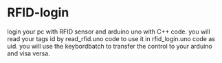 # RFID-login
login your pc with RFID sensor and arduino uno with C++ code.
you will read your tags id by read_rfid.uno code to use it in rfid_login.uno code as uid.
you will use the keybordbatch to  transfer the control to your arduino and visa versa.
